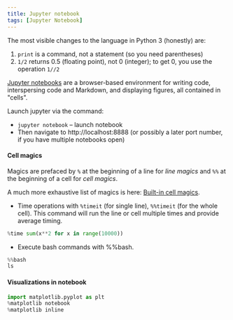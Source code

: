 ```yaml
---
title: Jupyter notebook
tags: [Jupyter Notebook]
---
```


The most visible changes to the language in Python 3 (honestly) are:

1. `print` is a command, not a statement (so you need parentheses)
2. `1/2` returns 0.5 (floating point), not 0 (integer); to get 0, you use the operation `1//2`


[Jupyter notebooks](http://www.jupyter.org) are a browser-based environment for writing code, interspersing code and Markdown, and displaying figures, all contained in "cells".

Launch jupyter via the command:

* `jupyter notebook` – launch notebook
* Then navigate to http://localhost:8888 (or possibly a later port number, if you have multiple notebooks open)


#### Cell magics

Magics are prefaced by `%` at the beginning of a line for *line magics* and `%%` at the beginning of a cell for *cell magics*.

A much more exhaustive list of magics is here: [Built-in cell magics](http://ipython.readthedocs.io/en/stable/interactive/magics.html).

* Time operations with `%timeit` (for single line), `%%timeit` (for the whole cell). This command will run the line or cell multiple times and provide average timing.

```Python
%time sum(x**2 for x in range(10000))
```
* Execute bash commands with %%bash.

```Python
%%bash
ls
```


#### Visualizations in notebook 

```Python
import matplotlib.pyplot as plt
%matplotlib notebook
%matplotlib inline
```